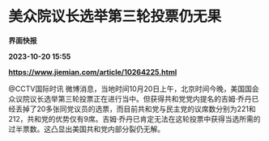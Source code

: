 # 美众院议长选举第三轮投票仍无果
**界面快报**

**2023-10-20 15:55**

**https://www.jiemian.com/article/10264225.html**

@CCTV国际时讯 微博消息，当地时间10月20日上午，北京时间今晚，美国国会众议院议长选举第三轮投票正在进行当中。但获得共和党党内提名的吉姆·乔丹已经丢掉了20多张同党议员的选票，而目前共和党与民主党的议席数分别为221和212，共和党的优势仅有9席。吉姆·乔丹已肯定无法在这轮投票中获得当选所需的过半票数。这凸显出美国共和党内部分裂仍无解。